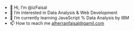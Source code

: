 - 👋 Hi, I’m @izFaisal
- 👀 I’m interested in Data Analysis & Web Development 
- 🌱 I’m currently learning JavaScript % Data Analysis by IBM
- 📫 How to reach me alherranfaisal@gamil.com

<!---
izFaisal/izFaisal is a ✨ special ✨ repository because its `README.md` (this file) appears on your GitHub profile.
You can click the Preview link to take a look at your changes.
--->
